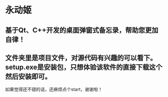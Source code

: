 # 永动姬
基于Qt、C++开发的桌面弹窗式备忘录，帮助您更加自律！
---
文件夹里是项目文件，对源代码有兴趣的可以看下。
setup.exe是安装包，只想体验该软件的直接下载这个然后安装即可。
---
如果觉得还不错的话，还麻烦点个start，谢谢啦！
